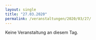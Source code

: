 ```yaml
---
layout: single
title: "27.03.2020"
permalink: /veranstaltungen/2020/03/27/
---
```


Keine Veranstaltung an diesem Tag.
